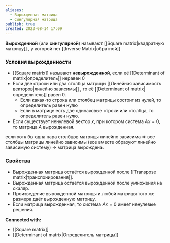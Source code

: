 ```yaml
---
aliases:
  - Вырожденная матрица
  - Сингулярная матрица
publish: true
created: 2023-08-14 17:09
---
```

 
**Вырожденной** (или **сингулярной**) называют [[Square matrix|квадратную матрицу]] , у которой нет [[Inverse Matrix|обратной]] 

### Условия вырожденности
- [[Square matrix]] называют **невырожденной**, если её [[Determinant of matrix|определитель]]  неравен 0
- Если две строки или два столбца матрицы [[Линейная зависимость векторов|линейно зависимы]] , то её  [[Determinant of matrix|определитель]]  равен 0.
	- Если какая-то строка или столбец матрицы состоит из нулей, то определитель равен нулю
	- Если в матрице есть две одинаковые строки или столбца, то определитель равен нулю.
- Если существует ненулевой вектор $x$, при котором система $Ax = 0$, то матрица $A$ вырожденная.

если хотя бы одна пара столбцов матрицы линейно зависима $\Rightarrow$ все столбцы матрицы линейно зависимы (все вместе образуют линейно зависимую систему) $\Rightarrow$ матрица вырождена.

### Свойства 
- Вырожденная матрица остаётся вырожденной после [[Transpose matrix|транспонирования]].
- Вырожденная матрица остаётся вырожденной после умножения на скаляр.
- Произведение вырожденной матрицы и любой матрицы того же размера даёт вырожденную матрицу.
- Если матрица вырожденная, то система $Ax = 0$ имеет ненулевые решения.




**Connected with:**
- [[Square matrix]]
- [[Determinant of matrix|Определитель матрицы]]


